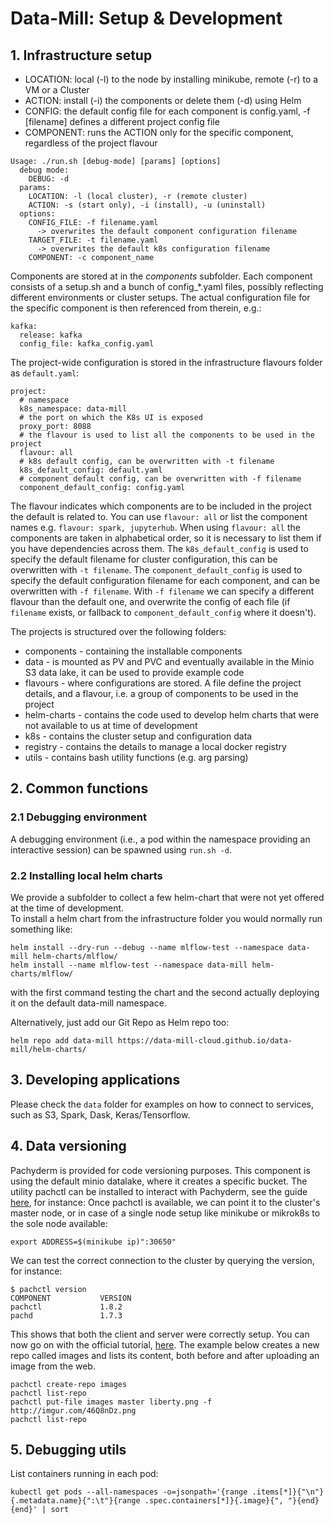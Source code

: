 # Data-Mill: Setup & Development

## 1. Infrastructure setup
* LOCATION: local (-l) to the node by installing minikube, remote (-r) to a VM or a Cluster
* ACTION: install (-i) the components or delete them (-d) using Helm
* CONFIG: the default config file for each component is config.yaml, -f [filename] defines a different project config file
* COMPONENT: runs the ACTION only for the specific component, regardless of the project flavour

```
Usage: ./run.sh [debug-mode] [params] [options]
  debug mode:
    DEBUG: -d
  params:
    LOCATION: -l (local cluster), -r (remote cluster)
    ACTION: -s (start only), -i (install), -u (uninstall)
  options:
    CONFIG_FILE: -f filename.yaml
      -> overwrites the default component configuration filename
    TARGET_FILE: -t filename.yaml
      -> overwrites the default k8s configuration filename
    COMPONENT: -c component_name
```

Components are stored at in the *components* subfolder. Each component consists of a setup.sh and a bunch of config_*.yaml files, possibly reflecting different environments or cluster setups.
The actual configuration file for the specific component is then referenced from therein, e.g.:

```
kafka:
  release: kafka
  config_file: kafka_config.yaml
```

The project-wide configuration is stored in the infrastructure flavours folder as `default.yaml`:
```
project:
  # namespace
  k8s_namespace: data-mill
  # the port on which the K8s UI is exposed
  proxy_port: 8088
  # the flavour is used to list all the components to be used in the project
  flavour: all
  # k8s default config, can be overwritten with -t filename
  k8s_default_config: default.yaml
  # component default config, can be overwritten with -f filename
  component_default_config: config.yaml
```

The flavour indicates which components are to be included in the project the default is related to.
You can use `flavour: all` or list the component names e.g. `flavour: spark, jupyterhub`.
When using `flavour: all` the components are taken in alphabetical order, so it is necessary to list them if you have dependencies across them.
The `k8s_default_config` is used to specify the default filename for cluster configuration, this can be overwritten with `-t filename`.
The `component_default_config` is used to specify the default configuration filename for each component, and can be overwritten with `-f filename`.
With `-f filename` we can specify a different flavour than the default one, and overwrite the config of each file (if `filename` exists, or fallback to `component_default_config` where it 
doesn't).

The projects is structured over the following folders:
* components - containing the installable components
* data - is mounted as PV and PVC and eventually available in the Minio S3 data lake, it can be used to provide example code
* flavours - where configurations are stored. A file define the project details, and a flavour, i.e. a group of components to be used in the project
* helm-charts - contains the code used to develop helm charts that were not available to us at time of development
* k8s - contains the cluster setup and configuration data
* registry - contains the details to manage a local docker registry
* utils - contains bash utility functions (e.g. arg parsing)

## 2. Common functions

### 2.1 Debugging environment
A debugging environment (i.e., a pod within the namespace providing an interactive session) can be spawned using `run.sh -d`.

### 2.2 Installing local helm charts
We provide a subfolder to collect a few helm-chart that were not yet offered at the time of development.   
To install a helm chart from the infrastructure folder you would normally run something like:
```
helm install --dry-run --debug --name mlflow-test --namespace data-mill helm-charts/mlflow/
helm install --name mlflow-test --namespace data-mill helm-charts/mlflow/
```
with the first command testing the chart and the second actually deploying it on the default data-mill namespace.

Alternatively, just add our Git Repo as Helm repo too:
```
helm repo add data-mill https://data-mill-cloud.github.io/data-mill/helm-charts/
```

## 3. Developing applications
Please check the `data` folder for examples on how to connect to services, such as S3, Spark, Dask, Keras/Tensorflow.

## 4. Data versioning
Pachyderm is provided for code versioning purposes. This component is using the default minio datalake, where it creates a specific bucket.
The utility pachctl can be installed to interact with Pachyderm, see the guide [here](http://docs.pachyderm.io/en/latest/getting_started/local_installation.html), for instance:
Once pachctl is available, we can point it to the cluster's master node, or in case of a single node setup like minikube or mikrok8s to the sole node available:
```
export ADDRESS=$(minikube ip)":30650"
```
We can test the correct connection to the cluster by querying the version, for instance:
```
$ pachctl version
COMPONENT           VERSION
pachctl             1.8.2
pachd               1.7.3
```
This shows that both the client and server were correctly setup. You can now go on with the official tutorial, [here](https://pachyderm.readthedocs.io/en/latest/getting_started/beginner_tutorial.html).
The example below creates a new repo called images and lists its content, both before and after uploading an image from the web.
```
pachctl create-repo images
pachctl list-repo
pachctl put-file images master liberty.png -f http://imgur.com/46Q8nDz.png
pachctl list-repo
```

## 5. Debugging utils

List containers running in each pod:
```
kubectl get pods --all-namespaces -o=jsonpath='{range .items[*]}{"\n"}{.metadata.name}{":\t"}{range .spec.containers[*]}{.image}{", "}{end}{end}' | sort
```
